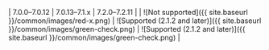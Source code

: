 | 7.0.0&ndash;7.0.12 | 7.0.13&ndash;7.1.x | 7.2.0&ndash;7.2.11 |
| ![Not supported]({{ site.baseurl }}/common/images/red-x.png) | ![Supported (2.1.2 and later)]({{ site.baseurl }}/common/images/green-check.png) | ![Supported (2.1.2 and later)]({{ site.baseurl }}/common/images/green-check.png) |
